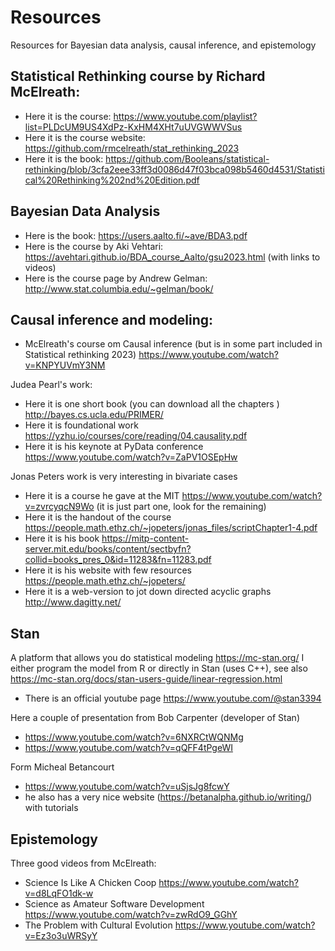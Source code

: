 # Resources
Resources for Bayesian data analysis, causal inference, and epistemology

## Statistical Rethinking course by Richard McElreath: 
* Here it is the course: https://www.youtube.com/playlist?list=PLDcUM9US4XdPz-KxHM4XHt7uUVGWWVSus 
* Here it is the course website: https://github.com/rmcelreath/stat_rethinking_2023 
* Here it is the book:  https://github.com/Booleans/statistical-rethinking/blob/3cfa2eee33ff3d0086d47f03bca098b5460d4531/Statistical%20Rethinking%202nd%20Edition.pdf

## Bayesian Data Analysis
* Here is the book: https://users.aalto.fi/~ave/BDA3.pdf 
* Here is the course by Aki Vehtari: https://avehtari.github.io/BDA_course_Aalto/gsu2023.html (with links to videos)
* Here is the course page by Andrew Gelman: http://www.stat.columbia.edu/~gelman/book/ 
                
## Causal inference and modeling:
* McElreath's course om Causal inference (but is in some part  included in Statistical rethinking 2023) https://www.youtube.com/watch?v=KNPYUVmY3NM 

Judea Pearl's work:
* Here it is one short book (you can download all the chapters ) http://bayes.cs.ucla.edu/PRIMER/ 
* Here it is foundational work https://yzhu.io/courses/core/reading/04.causality.pdf 
* Here it is his keynote at PyData conference https://www.youtube.com/watch?v=ZaPV1OSEpHw 

Jonas Peters work is very interesting in bivariate cases
* Here it is a course he gave at the MIT https://www.youtube.com/watch?v=zvrcyqcN9Wo (it is just part one, look for the remaining)
* Here it is the handout of the course https://people.math.ethz.ch/~jopeters/jonas_files/scriptChapter1-4.pdf 
* Here it is his book https://mitp-content-server.mit.edu/books/content/sectbyfn?collid=books_pres_0&id=11283&fn=11283.pdf 
* Here it is his website with few resources https://people.math.ethz.ch/~jopeters/ 
* Here it is a web-version to jot down directed acyclic graphs http://www.dagitty.net/ 

## Stan
A platform that allows you do statistical modeling https://mc-stan.org/ 
I either program the model from R or directly in Stan (uses C++), see also https://mc-stan.org/docs/stan-users-guide/linear-regression.html 
* There is an official youtube page https://www.youtube.com/@stan3394

Here a couple of presentation from Bob Carpenter (developer of Stan)
* https://www.youtube.com/watch?v=6NXRCtWQNMg 
* https://www.youtube.com/watch?v=qQFF4tPgeWI 

Form Micheal Betancourt
* https://www.youtube.com/watch?v=uSjsJg8fcwY
* he also has a very nice website (https://betanalpha.github.io/writing/) with tutorials
                                
## Epistemology 
Three good videos from McElreath:
* Science Is Like A Chicken Coop https://www.youtube.com/watch?v=d8LqFO1dk-w 
* Science as Amateur Software Development https://www.youtube.com/watch?v=zwRdO9_GGhY
* The Problem with Cultural Evolution https://www.youtube.com/watch?v=Ez3o3uWRSyY   

